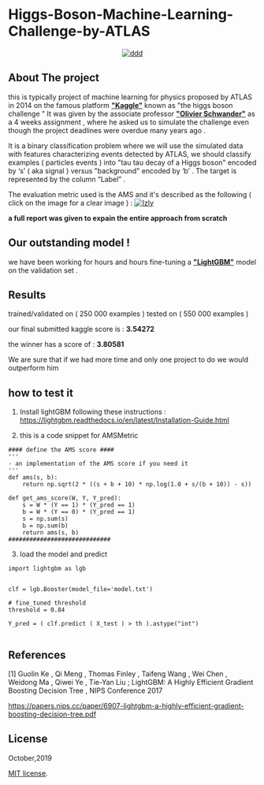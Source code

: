 # Higgs-Boson-Machine-Learning-Challenge-by-ATLAS


<center> <a href="https://ibb.co/mhzwBFP"><img src="https://i.ibb.co/XFJg4kG/ddd.png" alt="ddd" border="0"></a> </center>


## About The project 
this is typically project of machine learning for physics proposed by ATLAS in 2014 on the famous platform [**"Kaggle"**](https://www.kaggle.com/c/higgs-boson)  known as "the higgs boson challenge " 
It was given by the associate professor [**"Olivier Schwander"**](http://www-connex.lip6.fr/~schwander/en/) as a 4 weeks assignment , where he asked us to simulate the challenge even though the project deadlines were overdue many years ago .  

It is a binary classification problem where we will use the simulated data with features characterizing events detected by ATLAS, we should classify examples ( particles events ) into "tau tau decay of a Higgs boson" encoded by ‘s’ ( aka signal )  versus "background" encoded by ‘b’ .
The target is represented by the column “Label” .

The evaluation metric used is the AMS and it's described as the following ( click on the image for a clear image ) : 
<a href="https://ibb.co/6ZGbWYK"><img src="https://i.ibb.co/ZJvKMdQ/Izly.png" alt="Izly" border="0"></a>


**a full report was given to expain the entire approach from scratch**

## Our outstanding model !
we have been working for hours and hours fine-tuning a [**"LightGBM"**](https://lightgbm.readthedocs.io) model on the validation set .  

## Results 
trained/validated on ( 250 000 examples ) tested on ( 550 000 examples ) 

our final submitted kaggle score is    : **3.54272**

the winner has a score of              : **3.80581**

We are sure that if we had more time and only one project to do we would outperform him 

## how to test it 
1)  Install lightGBM following these instructions : https://lightgbm.readthedocs.io/en/latest/Installation-Guide.html

2) this is a code snippet for AMSMetric
```
#### define the AMS score ####
'''
- an implementation of the AMS score if you need it  
'''
def ams(s, b):
    return np.sqrt(2 * ((s + b + 10) * np.log(1.0 + s/(b + 10)) - s))

def get_ams_score(W, Y, Y_pred):
    s = W * (Y == 1) * (Y_pred == 1)
    b = W * (Y == 0) * (Y_pred == 1)
    s = np.sum(s)
    b = np.sum(b)
    return ams(s, b)
#############################
```

3) load the model and predict 
```
import lightgbm as lgb


clf = lgb.Booster(model_file='model.txt') 

# fine_tuned threshold
threshold = 0.84

Y_pred = ( clf.predict ( X_test ) > th ).astype("int") 


```



## References 

[1] Guolin Ke , Qi Meng , Thomas Finley , Taifeng Wang , Wei Chen , Weidong Ma , Qiwei Ye , Tie-Yan Liu ; LightGBM: A Highly Efficient Gradient Boosting Decision Tree , NIPS Conference 2017

https://papers.nips.cc/paper/6907-lightgbm-a-highly-efficient-gradient-boosting-decision-tree.pdf

## License
October,2019

[MIT license](http://opensource.org/licenses/MIT).
